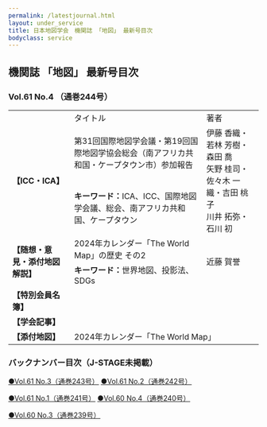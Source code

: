```yaml
---
permalink: /latestjournal.html
layout: under_service
title: 日本地図学会　機関誌 「地図」 最新号目次
bodyclass: service
---
```



## 機関誌 「地図」 最新号目次
### Vol.61 No.4 （通巻244号）

<div class="table-responsive">
  <table class="table latestjournal-table">
    <tr>
      <td></td>
      <td class="text-center">タイトル</td>
      <td class="text-center">著者</td>
    </tr>
    <tr class="bg-grey">
      <td rowspan="2"><b>【ICC・ICA】</b></td>
      <td>第31回国際地図学会議・第19回国際地図学協会総会（南アフリカ共和国・ケープタウン市）参加報告</td>
      <td rowspan="2">伊藤 香織・若林 芳樹・森田 喬<br>矢野 桂司・佐々木 一織・吉田 桃子<br>川井 拓弥・石川 初</td>
    </tr>
    <tr class="bg-grey">
      <td colspan="1"><b>キーワード：</b>ICA、ICC、国際地図学会議、総会、南アフリカ共和国、ケープタウン</td>
    </tr>
    <tr>
      <td rowspan="2"><b>【随想・意見・添付地図解説】</b></td>
      <td>2024年カレンダー「The World Map」の歴史 その2</td>
      <td rowspan="2">近藤 賀誉</td>
    </tr>
    <tr>
      <td colspan="1"><b>キーワード：</b>世界地図、投影法、SDGs</td>
    </tr>
    <tr class="bg-grey">
      <td><b>【特別会員名簿】</b></td>
      <td colspan="2"></td>
    </tr>
    <tr>
      <td><b>【学会記事】</b></td>
      <td colspan="2"></td>
    </tr>
    <tr class="bg-grey">
      <td><b>【添付地図】</b></td>
      <td colspan="2">2024年カレンダー「The World Map」</td>
    </tr>
  </table>
</div>


### バックナンバー目次（J-STAGE未掲載）

<div class="latestjournal-backnumber">
  <p>
    <a href="{{'/archive/file/contents/contents243.pdf' | relative_url}}">●Vol.61 No.3（通巻243号）</a>
    <a href="{{'/archive/file/contents/contents242.pdf' | relative_url}}">●Vol.61 No.2（通巻242号）</a>
  </p>
  <p>
    <a href="{{'/archive/file/contents/contents241.pdf' | relative_url}}">●Vol.61 No.1（通巻241号）</a>
    <a href="{{'/archive/file/contents/contents240.pdf' | relative_url}}">●Vol.60 No.4（通巻240号）</a>
  </p>
  <p>
    <a href="{{'/archive/file/contents/contents239.pdf' | relative_url}}">●Vol.60 No.3（通巻239号）</a>
  </p>
</div>
